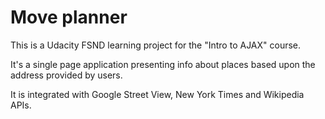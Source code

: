 # Move planner
This is a Udacity FSND learning project for the "Intro to AJAX" course.

It's a single page application presenting info about places based upon the address provided by users.

It is integrated with Google Street View, New York Times and Wikipedia APIs.
